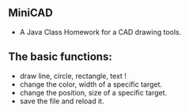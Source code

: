 ## MiniCAD
* A  Java Class Homework for a CAD drawing tools.
## The basic functions:
* draw line, circle, rectangle, text ! 
* change the color, width of a specific target.
* change the position, size of a specific target.
* save the file and reload it.
